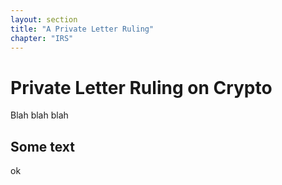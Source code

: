 ```yaml
---
layout: section
title: "A Private Letter Ruling"
chapter: "IRS"
---
```


# Private Letter Ruling on Crypto

Blah blah blah 

## Some text
ok 
